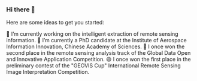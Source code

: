 ### Hi there 👋


Here are some ideas to get you started:

🔭 I’m currently working on the intelligent extraction of remote sensing information.
🌱 I’m currently a PhD candidate at the Institute of Aerospace Information Innovation, Chinese Academy of Sciences.
👯 I once won the second place in the remote sensing analysis track of the Global Data Open and Innovative Application Competition.
😄 I once won the first place in the preliminary contest of the "GEOVIS Cup" International Remote Sensing Image Interpretation Competition.
